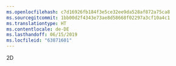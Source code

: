 ```yaml
---
ms.openlocfilehash: c7d16926fb184f3e5ce32ee9da528af872a75ca8
ms.sourcegitcommit: 1bb00d2f4343e73ae8d58668f02297a3cf10a4c1
ms.translationtype: HT
ms.contentlocale: de-DE
ms.lasthandoff: 06/15/2019
ms.locfileid: "63871601"
---
```

2D